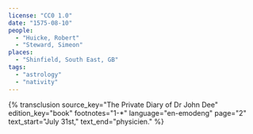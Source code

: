 ```yaml
---
license: "CC0 1.0"
date: "1575-08-10"
people:
  - "Huicke, Robert"
  - "Steward, Simeon"
places:
  - "Shinfield, South East, GB"
tags:
  - "astrology"
  - "nativity"
---
```

{% transclusion
  source_key="The Private Diary of Dr John Dee"
  edition_key="book"
  footnotes="1-*"
  language="en-emodeng"
  page="2"
  text_start="July 31st,"
  text_end="physicien."
%}
